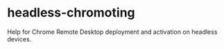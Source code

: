 # headless-chromoting
Help for Chrome Remote Desktop deployment and activation on headless devices.
